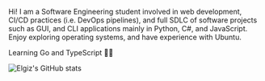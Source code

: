 Hi! I am a Software Engineering student involved in web development, CI/CD practices (i.e. DevOps pipelines), and full SDLC of software projects such as GUI, and CLI applications mainly in Python, C#, and JavaScript. Enjoy exploring operating systems, and have experience with Ubuntu.

Learning Go and TypeScript 👨‍💻

![Elgiz's GitHub stats](https://github-readme-stats.vercel.app/api?username=elgizabbasov&show_icons=true&theme=react)
